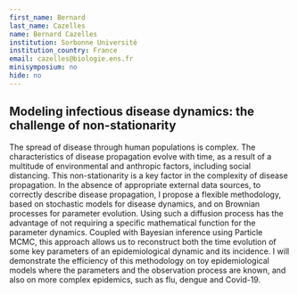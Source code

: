 ```yaml
---
first_name: Bernard
last_name: Cazelles
name: Bernard Cazelles
institution: Sorbonne Université
institution_country: France
email: cazelles@biologie.ens.fr
minisymposium: no
hide: no
---
```


## Modeling infectious disease dynamics: the challenge of non-stationarity

The spread of disease through human populations is complex. The characteristics of disease propagation evolve with time, as a result of a multitude of environmental and anthropic factors, including social distancing. This non-stationarity is a key factor in the complexity of disease propagation. 
 In the absence of appropriate external data sources, to correctly describe disease propagation, I propose a flexible methodology, based on stochastic models for disease dynamics, and on Brownian processes for parameter evolution. Using such a diffusion process has the advantage of not requiring a specific mathematical function for the parameter dynamics. Coupled with Bayesian inference using Particle MCMC, this approach allows us to reconstruct both the time evolution of some key parameters of an epidemiological dynamic and its incidence. 
 I will demonstrate the efficiency of this methodology on toy epidemiological models where the parameters and the observation process are known, and also on more complex epidemics, such as flu, dengue and Covid-19.


